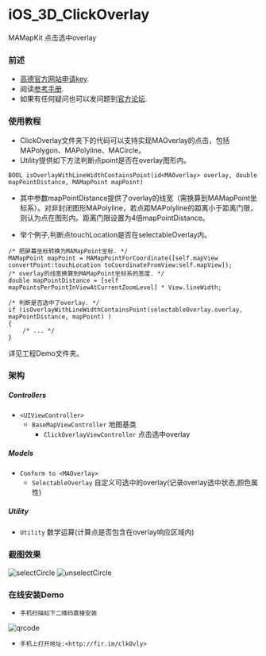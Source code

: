 iOS_3D_ClickOverlay
===================

MAMapKit 点击选中overlay

### 前述

- [高德官方网站申请key](http://id.amap.com/?ref=http%3A%2F%2Fapi.amap.com%2Fkey%2F).
- 阅读[参考手册](http://api.amap.com/Public/reference/iOS%20API%20v2_3D/).
- 如果有任何疑问也可以发问题到[官方论坛](http://bbs.amap.com/forum.php?gid=1).

### 使用教程

- ClickOverlay文件夹下的代码可以支持实现MAOverlay的点击，包括MAPolygon、MAPolyline、MACircle。
- Utility提供如下方法判断点point是否在overlay图形内。
```objc
BOOL isOverlayWithLineWidthContainsPoint(id<MAOverlay> overlay, double mapPointDistance, MAMapPoint mapPoint)
```
* 其中参数mapPointDistance提供了overlay的线宽（需换算到MAMapPoint坐标系）。对非封闭图形MAPolyline，若点距MAPolyline的距离小于距离门限，则认为点在图形内。距离门限设置为4倍mapPointDistance。
- 举个例子,判断点touchLocation是否在selectableOverlay内。
```objc
/* 把屏幕坐标转换为MAMapPoint坐标. */
MAMapPoint mapPoint = MAMapPointForCoordinate([self.mapView convertPoint:touchLocation toCoordinateFromView:self.mapView]);
/* overlay的线宽换算到MAMapPoint坐标系的宽度. */
double mapPointDistance = [self mapPointsPerPointInViewAtCurrentZoomLevel] * View.lineWidth;
              
/* 判断是否选中了overlay. */
if (isOverlayWithLineWidthContainsPoint(selectableOverlay.overlay, mapPointDistance, mapPoint) )
{
    /* ... */
}
```
详见工程Demo文件夹。

### 架构

##### Controllers
- `<UIViewController>`
  * `BaseMapViewController` 地图基类
    - `ClickOverlayViewController` 点击选中overlay


##### Models

* `Conform to <MAOverlay>`
  - `SelectableOverlay` 自定义可选中的overlay(记录overlay选中状态,颜色属性)

##### Utility

* `Utility` 数学运算(计算点是否包含在overlay响应区域内)

### 截图效果

![selectCircle](https://raw.githubusercontent.com/cysgit/iOS_3D_ClickOverlay/master/iOS_3D_ClickOverlay/Resources/selectCircle.png)
![unselectCircle](https://raw.githubusercontent.com/cysgit/iOS_3D_ClickOverlay/master/iOS_3D_ClickOverlay/Resources/unselectCircle.png)

### 在线安装Demo

* `手机扫描如下二维码直接安装`

![qrcode](https://raw.githubusercontent.com/cysgit/iOS_3D_ClickOverlay/master/iOS_3D_ClickOverlay/Resources/qrcode.png)

* `手机上打开地址:<http://fir.im/clkOvly>`
